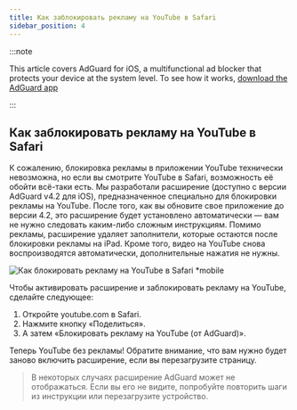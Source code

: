 ```yaml
---
title: Как заблокировать рекламу на YouTube в Safari
sidebar_position: 4
---  
```


:::note

This article covers AdGuard for iOS, a multifunctional ad blocker that protects your device at the system level. To see how it works, [download the AdGuard app](https://adguard.com/download.html?auto=true)

:::

## Как заблокировать рекламу на YouTube в Safari

К сожалению, блокировка рекламы в приложении YouTube технически невозможна, но если вы смотрите YouTube в Safari, возможность её обойти всё-таки есть. Мы разработали расширение (доступно с версии AdGuard v4.2 для iOS), предназначенное специально для блокировки рекламы на YouTube. После того, как вы обновите свое приложение до версии 4.2, это расширение будет установлено автоматически — вам не нужно следовать каким-либо сложным инструкциям. Помимо рекламы, расширение удаляет заполнители, которые остаются после блокировки рекламы на iPad. Кроме того, видео на YouTube снова воспроизводятся автоматически, дополнительные нажатия не нужны.

![Как блокировать рекламу на YouTube в Safari *mobile](https://cdn.adtidy.org/public/Adguard/Blog/ios_safari_extension.png)

Чтобы активировать расширение и заблокировать рекламу на YouTube, сделайте следующее:

1. Откройте youtube.com в Safari.
2. Нажмите кнопку «Поделиться».
3. А затем «Блокировать рекламу на YouTube (от AdGuard)».

Теперь YouTube без рекламы! Обратите внимание, что вам нужно будет заново включить расширение, если вы перезагрузите страницу.

> В некоторых случаях расширение AdGuard может не отображаться. Если вы его не видите, попробуйте повторить шаги из инструкции или перезагрузите устройство.